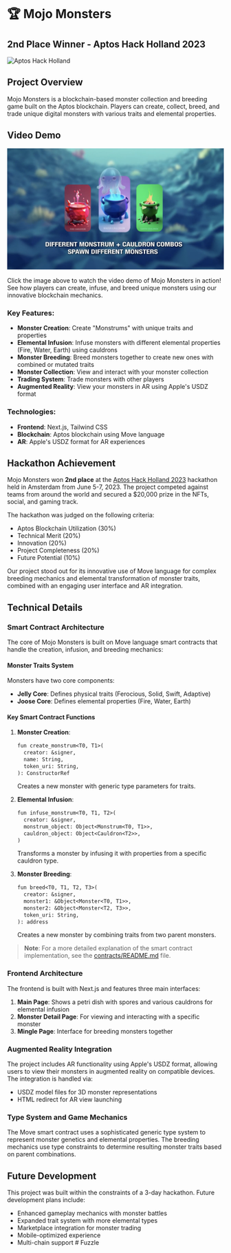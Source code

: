 # 🏆 Mojo Monsters

## 2nd Place Winner - Aptos Hack Holland 2023

![Aptos Hack Holland](https://media.aptosfoundation.org/1684525001-aptos_events_hack-holland-2023.png?auto=format)

## Project Overview

Mojo Monsters is a blockchain-based monster collection and breeding game built on the Aptos blockchain. Players can create, collect, breed, and trade unique digital monsters with various traits and elemental properties.

## Video Demo

[![Mojo Monsters Video Demo](public/images/video-thumbnail.png)](https://youtu.be/hVXkSA5kPQk)

Click the image above to watch the video demo of Mojo Monsters in action! See how players can create, infuse, and breed unique monsters using our innovative blockchain mechanics.

### Key Features:
- **Monster Creation**: Create "Monstrums" with unique traits and properties
- **Elemental Infusion**: Infuse monsters with different elemental properties (Fire, Water, Earth) using cauldrons
- **Monster Breeding**: Breed monsters together to create new ones with combined or mutated traits
- **Monster Collection**: View and interact with your monster collection
- **Trading System**: Trade monsters with other players
- **Augmented Reality**: View your monsters in AR using Apple's USDZ format

### Technologies:
- **Frontend**: Next.js, Tailwind CSS
- **Blockchain**: Aptos blockchain using Move language
- **AR**: Apple's USDZ format for AR experiences

## Hackathon Achievement

Mojo Monsters won **2nd place** at the [Aptos Hack Holland 2023](https://aptosfoundation.org/events/hack-holland-2023) hackathon held in Amsterdam from June 5-7, 2023. The project competed against teams from around the world and secured a $20,000 prize in the NFTs, social, and gaming track.

The hackathon was judged on the following criteria:
- Aptos Blockchain Utilization (30%)
- Technical Merit (20%)
- Innovation (20%)
- Project Completeness (20%)
- Future Potential (10%)

Our project stood out for its innovative use of Move language for complex breeding mechanics and elemental transformation of monster traits, combined with an engaging user interface and AR integration.

## Technical Details

### Smart Contract Architecture

The core of Mojo Monsters is built on Move language smart contracts that handle the creation, infusion, and breeding mechanics:

#### Monster Traits System
Monsters have two core components:
- **Jelly Core**: Defines physical traits (Ferocious, Solid, Swift, Adaptive)
- **Joose Core**: Defines elemental properties (Fire, Water, Earth)

#### Key Smart Contract Functions

1. **Monster Creation**:
   ```move
   fun create_monstrum<T0, T1>(
     creator: &signer,
     name: String,
     token_uri: String,
   ): ConstructorRef
   ```
   Creates a new monster with generic type parameters for traits.

2. **Elemental Infusion**:
   ```move
   fun infuse_monstrum<T0, T1, T2>(
     creator: &signer,
     monstrum_object: Object<Monstrum<T0, T1>>,
     cauldron_object: Object<Cauldron<T2>>,
   )
   ```
   Transforms a monster by infusing it with properties from a specific cauldron type.

3. **Monster Breeding**:
   ```move
   fun breed<T0, T1, T2, T3>(
     creator: &signer,
     monster1: &Object<Monster<T0, T1>>,
     monster2: &Object<Monster<T2, T3>>,
     token_uri: String,
   ): address
   ```
   Creates a new monster by combining traits from two parent monsters.

> **Note**: For a more detailed explanation of the smart contract implementation, see the [contracts/README.md](contracts/README.md) file.

### Frontend Architecture

The frontend is built with Next.js and features three main interfaces:

1. **Main Page**: Shows a petri dish with spores and various cauldrons for elemental infusion
2. **Monster Detail Page**: For viewing and interacting with a specific monster
3. **Mingle Page**: Interface for breeding monsters together

### Augmented Reality Integration

The project includes AR functionality using Apple's USDZ format, allowing users to view their monsters in augmented reality on compatible devices. The integration is handled via:
- USDZ model files for 3D monster representations
- HTML redirect for AR view launching

### Type System and Game Mechanics

The Move smart contract uses a sophisticated generic type system to represent monster genetics and elemental properties. The breeding mechanics use type constraints to determine resulting monster traits based on parent combinations.

## Future Development

This project was built within the constraints of a 3-day hackathon. Future development plans include:
- Enhanced gameplay mechanics with monster battles
- Expanded trait system with more elemental types
- Marketplace integration for monster trading
- Mobile-optimized experience
- Multi-chain support #   F u z z l e 
 
 